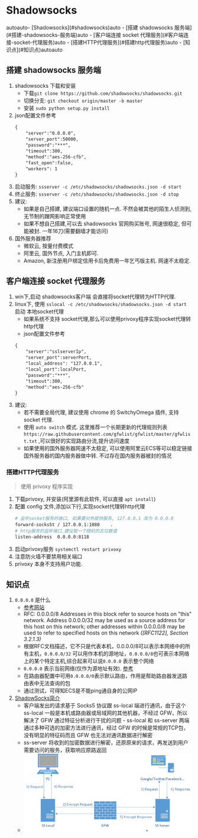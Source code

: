# Shadowsocks

<!-- TOC -->autoauto- [Shadowsocks](#shadowsocks)auto    - [搭建 shadowsocks 服务端](#搭建-shadowsocks-服务端)auto    - [客户端连接 socket 代理服务](#客户端连接-socket-代理服务)auto        - [搭建HTTP代理服务](#搭建http代理服务)auto    - [知识点](#知识点)autoauto<!-- /TOC -->

## 搭建 shadowsocks 服务端
1. shadowsocks 下载和安装
    - 下载`git clone https://github.com/shadowsocks/shadowsocks.git`
    - 切换分支: `git checkout origin/master -b master`
    - 安装 `sudo python setup.py install`
2. json配置文件参考
    ````
    {
        "server":"0.0.0.0",
        "server_port":50000,
        "password":"***",
        "timeout":300,
        "method":"aes-256-cfb",
        "fast_open":false,
        "workers": 1
    }
    ````
3. 启动服务: `ssserver -c /etc/shadowsocks/shadowsocks.json -d start`
3. 终止服务: `ssserver -c /etc/shadowsocks/shadowsocks.json -d stop`
4. 建议:
    - 如果是自己搭建, 建议端口设置的随机一点. 不然会被其他的陌生人侦测到, 无节制的蹭网影响正常使用
    - 如果不想自己搭建,可以去 shadowsocks 官网购买账号, 网速很稳定, 但可能被封. 一年16刀(需要翻墙才能访问)
5. 国外服务器推荐
    - 微软云, 按量付费模式
    - 阿里云, 国外节点, 入门主机即可. 
    - Amazon, 新注册用户绑定信用卡后免费用一年乞丐版主机. 网速不太稳定.

## 客户端连接 socket 代理服务
1. win下,启动 shadowsocks客户端 会直接将socket代理转为HTTP代理.
1. linux下, 使用 `sslocal -c /etc/shadowsocks/shadowsocks.json -d start` 启动 本地socket代理
    - 如果系统不支持 socket代理,那么可以使用privoxy程序实现socket代理转http代理
    - json配置文件参考
    ````
    {
        "server":"sslserverIp",
        "server_port":serverPort,
        "local_address": "127.0.0.1",
        "local_port":localPort,
        "password":"***",
        "timeout":300,
        "method":"aes-256-cfb"
    }
    ````
1. 建议:
    - 若不需要全局代理, 建议使用 chrome 的 SwitchyOmega 插件, 支持 socket 代理.
    - 使用 `auto switch` 模式. 这里推荐一个长期更新的代理规则列表 `https://raw.githubusercontent.com/gfwlist/gfwlist/master/gfwlist.txt` ,可以很好的实现路由分流,提升访问速度
    - 如果使用的国外服务器网速不太稳定, 可以使用阿里云ECS等可以稳定链接国外服务器的国内服务器做中转. 不过存在国内服务器被封的情况

### 搭建HTTP代理服务
> 使用 privoxy 程序实现

1. 下载privoxy, 并安装(阿里源有此软件, 可以直接 `apt install`)
2. 配置 config 文件,添加以下行,实现socket代理转http代理
    ```Bash
    # 监听socket服务的端口, 如果要对外提供服务, 127.0.0.1 改为 0.0.0.0
    forward-socks5t / 127.0.0.1:1080    .
    # http服务的监听端口,建议取一个随机的五位数值
    listen-address  0.0.0.0:8118
    ```
3. 启动privoxy服务 `systemctl restart privoxy`
4. 注意防火墙不要禁用相关端口
5. privoxy 本身不支持用户功能.

## 知识点
1. `0.0.0.0` 是什么
    - [参考网站](http://www.cnblogs.com/hnrainll/archive/2011/10/13/2210101.html)
    - RFC: 0.0.0.0/8 Addresses in this block refer to source hosts on "this" network. Address 0.0.0.0/32 may be used as a source address for this host on this network; other addresses within 0.0.0.0/8 may be used to refer to specified hosts on this network _([RFC1122], Section 3.2.1.3)_
    - 根据RFC文档描述，它不只是代表本机，0.0.0.0/8可以表示本网络中的所有主机，`0.0.0.0/32` 可以用作本机的源地址，`0.0.0.0/8`也可表示本网络上的某个特定主机,综合起来可以说`0.0.0.0` 表示整个网络
    - `0.0.0.0` 表示当前网络(仅作为源地址有效). [参考](https://en.wikipedia.org/wiki/IPv4)
    - 在路由器配置中可用`0.0.0.0/0`表示默认路由，作用是帮助路由器发送路由表中无法查询的包
    - 通过测试，可得知ECS是不能ping通自身的公网IP
2. [ShadowSocks简介](https://vc2tea.com/whats-shadowsocks/)
    - 客户端发出的请求基于 Socks5 协议跟 ss-local 端进行通讯，由于这个 ss-local 一般是本机或路由器或局域网的其他机器，不经过 GFW，所以解决了 GFW 通过特征分析进行干扰的问题 - ss-local 和 ss-server 两端通过多种可选的加密方法进行通讯，经过 GFW 的时候是常规的TCP包，没有明显的特征码而且 GFW 也无法对通讯数据进行解密 
    - ss-server 将收到的加密数据进行解密，还原原来的请求，再发送到用户需要访问的服务，获取响应原路返回
    - ![](attach/shadowsocks.png)